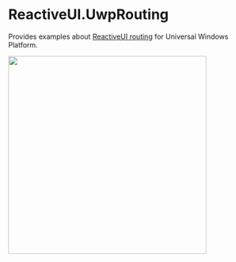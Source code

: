 # ReactiveUI.UwpRouting

Provides examples about [ReactiveUI routing](https://reactiveui.net/docs/handbook/routing/) for Universal Windows Platform.

<img width="400" src="https://i.gyazo.com/b5356b350c3ce2084f50d9ba534343a8.gif">